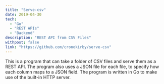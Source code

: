 ```yaml
---
title: "Serve-csv"
date: 2019-04-30
tech:
  - "Go"
  - "REST APIs"
  - "Backend"
description: "REST API from CSV Files"
withpost: false
link: "https://github.com/cronokirby/serve-csv"
---
```


This is a program that can take a folder of CSV files and serve them as a REST API.
The program also uses a JSON file for each file, to specify how each column maps to a JSON
field. The program is written in Go to make use of the built-in HTTP server.

<!--more-->
